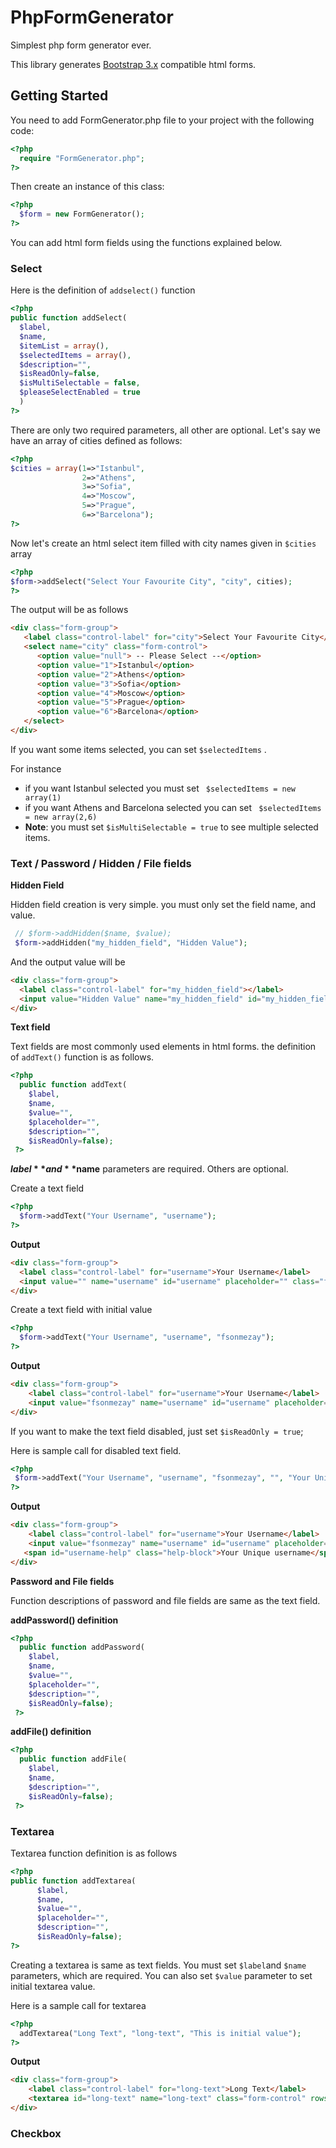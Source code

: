 # PhpFormGenerator

Simplest php form generator ever.

This library generates [Bootstrap 3.x](http://getbootstrap.com/)  compatible html forms.

## Getting Started

You need to add FormGenerator.php file to your project with the following code:
```php
<?php
  require "FormGenerator.php";
?>
```

Then create an instance of this class:
```php
<?php
  $form = new FormGenerator();
?>
```

You can add html form fields using the functions explained below.

### Select

Here is the definition of `addselect()` function

```php
<?php
public function addSelect(
  $label,
  $name,
  $itemList = array(),
  $selectedItems = array(),  
  $description="",
  $isReadOnly=false,
  $isMultiSelectable = false,
  $pleaseSelectEnabled = true
  )
?>
```

There are only two required parameters, all other are optional. Let's say we have an array of cities defined as follows:

```php
<?php
$cities = array(1=>"Istanbul",
                2=>"Athens",
                3=>"Sofia",
                4=>"Moscow",
                5=>"Prague",
                6=>"Barcelona");
?>
```

Now let's create an html select item filled with city names given in `$cities` array

```php
<?php
$form->addSelect("Select Your Favourite City", "city", cities);
?>
```

The output will be as follows
```html
<div class="form-group">
   <label class="control-label" for="city">Select Your Favourite City</label>
   <select name="city" class="form-control">
      <option value="null"> -- Please Select --</option>
      <option value="1">Istanbul</option>
      <option value="2">Athens</option>
      <option value="3">Sofia</option>
      <option value="4">Moscow</option>
      <option value="5">Prague</option>
      <option value="6">Barcelona</option>
   </select>
</div>
```

If you want some items selected, you can set `$selectedItems` .

For instance
 - if you want Istanbul selected you must set ` $selectedItems = new array(1)`
 - if you want Athens and Barcelona selected you can set ` $selectedItems = new array(2,6)`
  - **Note**: you must set `$isMultiSelectable = true` to see multiple selected items.

### Text / Password / Hidden / File fields

**Hidden Field**

Hidden field creation is very simple. you must only set the field name, and value.

```php
 // $form->addHidden($name, $value);
 $form->addHidden("my_hidden_field", "Hidden Value");
```

And the output value will be

```html
<div class="form-group">
  <label class="control-label" for="my_hidden_field"></label>
  <input value="Hidden Value" name="my_hidden_field" id="my_hidden_field" placeholder="" class="form-control" aria-describedby="my_hidden_field-help" type="hidden">
</div>
```

**Text field**

Text fields are most commonly used elements in html forms. the definition of `addText()` function is as follows.

```php
<?php
  public function addText(
    $label,
    $name,
    $value="",
    $placeholder="",
    $description="",
    $isReadOnly=false);
 ?>
 ```

 **$label** and **$name** parameters are required. Others are optional.

Create a text field

```php
<?php
  $form->addText("Your Username", "username");
?>
```

**Output**
```html
<div class="form-group">
  <label class="control-label" for="username">Your Username</label>
  <input value="" name="username" id="username" placeholder="" class="form-control" aria-describedby="username-help" type="text">
</div>
```

Create a text field with initial value

```php
<?php
  $form->addText("Your Username", "username", "fsonmezay");
?>
```

**Output**
```html
<div class="form-group">
    <label class="control-label" for="username">Your Username</label>
    <input value="fsonmezay" name="username" id="username" placeholder="" class="form-control" aria-describedby="username-help" type="text">
</div>
```


 If you want to make the text field disabled, just set `$isReadOnly = true`;

 Here is sample call for disabled text field.

 ```php
 <?php
  $form->addText("Your Username", "username", "fsonmezay", "", "Your Unique username", true);
 ?>
 ```

 **Output**
 ```html
 <div class="form-group">
     <label class="control-label" for="username">Your Username</label>
     <input value="fsonmezay" name="username" id="username" placeholder="" class="form-control" disabled="" aria-describedby="username-help" type="text" />
   	<span id="username-help" class="help-block">Your Unique username</span>
 </div>
 ```

 **Password and File fields**

 Function descriptions of password and file fields are same as the text field.

 **addPassword() definition**

 ```php
 <?php
   public function addPassword(
     $label,
     $name,
     $value="",
     $placeholder="",
     $description="",
     $isReadOnly=false);
  ?>
  ```

  **addFile() definition**

  ```php
  <?php
    public function addFile(
      $label,
      $name,
      $description="",
      $isReadOnly=false);
   ?>
   ```

### Textarea

Textarea function definition is as follows
```php
<?php
public function addTextarea(
      $label,
      $name,
      $value="",
      $placeholder="",
      $description="",
      $isReadOnly=false);
?>
```

Creating a textarea is same as text fields. You must set `$label`and `$name` parameters, which are required. You can also set `$value` parameter to set initial textarea value.

Here is a sample call for textarea
```php
<?php
  addTextarea("Long Text", "long-text", "This is initial value");
?>
```

**Output**
```html
<div class="form-group">
    <label class="control-label" for="long-text">Long Text</label>
    <textarea id="long-text" name="long-text" class="form-control" rows="4" placeholder="">This is initial value</textarea>
</div>

```
### Checkbox
